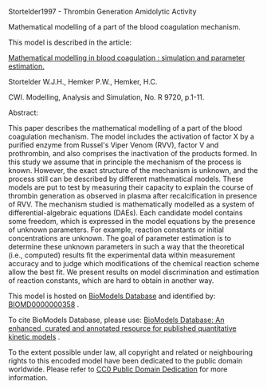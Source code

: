 

Stortelder1997 - Thrombin Generation Amidolytic Activity

Mathematical modelling of a part of the blood coagulation mechanism.

This model is described in the article:

[Mathematical modelling in blood coagulation : simulation and parameter
estimation.](http://identifiers.org/narcis/oai:cwi.nl:4725)

Stortelder W.J.H., Hemker P.W., Hemker, H.C.

CWI. Modelling, Analysis and Simulation, No. R 9720, p.1-11.

Abstract:

This paper describes the mathematical modelling of a part of the blood
coagulation mechanism. The model includes the activation of factor X by a
purified enzyme from Russel's Viper Venom (RVV), factor V and prothrombin, and
also comprises the inactivation of the products formed. In this study we
assume that in principle the mechanism of the process is known. However, the
exact structure of the mechanism is unknown, and the process still can be
described by different mathematical models. These models are put to test by
measuring their capacity to explain the course of thrombin generation as
observed in plasma after recalcification in presence of RVV. The mechanism
studied is mathematically modelled as a system of differential-algebraic
equations (DAEs). Each candidate model contains some freedom, which is
expressed in the model equations by the presence of unknown parameters. For
example, reaction constants or initial concentrations are unknown. The goal of
parameter estimation is to determine these unknown parameters in such a way
that the theoretical (i.e., computed) results fit the experimental data within
measurement accuracy and to judge which modifications of the chemical reaction
scheme allow the best fit. We present results on model discrimination and
estimation of reaction constants, which are hard to obtain in another way.

This model is hosted on [BioModels Database](http://www.ebi.ac.uk/biomodels/)
and identified by:
[BIOMD0000000358](http://identifiers.org/biomodels.db/BIOMD0000000358) .

To cite BioModels Database, please use: [BioModels Database: An enhanced,
curated and annotated resource for published quantitative kinetic
models](http://identifiers.org/pubmed/20587024) .

To the extent possible under law, all copyright and related or neighbouring
rights to this encoded model have been dedicated to the public domain
worldwide. Please refer to [CC0 Public Domain
Dedication](http://creativecommons.org/publicdomain/zero/1.0/) for more
information.

